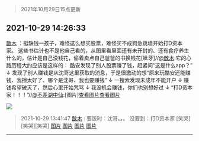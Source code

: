 > 2021年10月29日15点更新
<link rel="stylesheet" href="https://cdn.jsdelivr.net/gh/taotie6/sampleJSON@main/css/photo_show.css">
<meta name="referrer" content="no-referrer" />


 ## 2021-10-29 14:26:33 

 [㪚木](https://www.coolapk.com/feed/31043609?shareKey=ZjZmOTY5OWY1NDUzNjE3YjljNDI~) ：挺缺钱一孩子，难怪这么想买股票，难怪买不成狗急跳墙开始打D资本家。
这些书估计也不是他自己看的，从图里看里面还有未开封的、还有食疗养生什么的，估计是自己没钱花，偷着卖点自己爸爸的书换钱花[呲牙]//<a class="feed-link-uname" href="/u/㪚木">@㪚木</a>:它的心路历程大约应该是这样的：
酷安发现了别人股票赚了钱<!--break-->，赶紧问“这是什么app？”
↓
发现了别人赚钱是从沈哥这里获取的消息，于是很激动的想“原来玩酷安还能赚钱、我擦太好了、哪个是沈哥、我也要赚钱”
↓
一搜索发现未成年不能开户
↓
赚钱希望破灭了，然后心里开始咒骂
↓
我没机会赚钱，你们也别想好过
↓
“打D资本家！！！”//<a class="feed-link-uname" href="/u/不羡湖中仙">@不羡湖中仙</a>:[图片]<a class="feed-forward-pic" href="http://image.coolapk.com/feed/2021/1029/13/3789180_6670_9345@828x1792.jpg">查看图片</a><a class="feed-forward-pic" href="http://image.coolapk.com/feed/2019/0507/23/1081091_4586_1095@230x167.gif">查看图片</a> 

<div class="album">
<img class="img-item" src="http://image.coolapk.com/feed/2021/1029/14/1081091_c4fdfea0_8632_3208@1080x1461.png" />
</div>

> 2021-10-29 13:41:47 
> [㪚木](https://www.coolapk.com/feed/31042660?shareKey=OTA2YmUxZDk2MTYwNjE3YjljNDI~) : 要饭时：沈哥。。。 没要到：打D资本家 [笑哭][笑哭][笑哭] 
[图片](http://image.coolapk.com/feed/2021/1029/13/3783511_bdb50332_5733_6725@1080x602.jpeg)
[图片](http://image.coolapk.com/feed/2021/1029/13/1081091_cf50bbd1_6105_7427@1080x446.jpeg)
[图片](http://image.coolapk.com/feed/2021/1029/13/1081091_de00f10f_6105_7429@1080x969.png)
[图片](http://image.coolapk.com/feed/2019/0507/23/1081091_4586_1095@230x167.gif)

 ------- 

